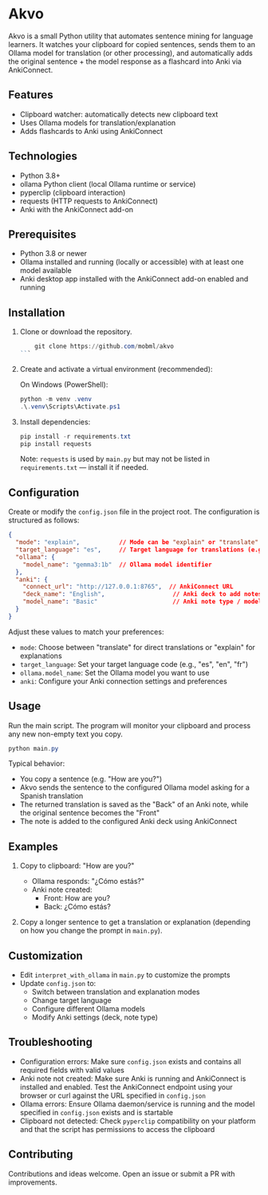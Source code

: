 # Akvo

Akvo is a small Python utility that automates sentence mining for language learners. It watches your clipboard for copied sentences, sends them to an Ollama model for translation (or other processing), and automatically adds the original sentence + the model response as a flashcard into Anki via AnkiConnect.

## Features
- Clipboard watcher: automatically detects new clipboard text
- Uses Ollama models for translation/explanation
- Adds flashcards to Anki using AnkiConnect

## Technologies
- Python 3.8+
- ollama Python client (local Ollama runtime or service)
- pyperclip (clipboard interaction)
- requests (HTTP requests to AnkiConnect)
- Anki with the AnkiConnect add-on

## Prerequisites
- Python 3.8 or newer
- Ollama installed and running (locally or accessible) with at least one model available
- Anki desktop app installed with the AnkiConnect add-on enabled and running

## Installation
1. Clone or download the repository.
    ````powershell
        git clone https://github.com/mobml/akvo
    ```

2. Create and activate a virtual environment (recommended):

   On Windows (PowerShell):
   ```powershell
   python -m venv .venv
   .\.venv\Scripts\Activate.ps1
   ```

3. Install dependencies:

   ```powershell
   pip install -r requirements.txt
   pip install requests
   ```

   Note: `requests` is used by `main.py` but may not be listed in `requirements.txt` — install it if needed.

## Configuration
Create or modify the `config.json` file in the project root. The configuration is structured as follows:

```json
{
  "mode": "explain",           // Mode can be "explain" or "translate"
  "target_language": "es",     // Target language for translations (e.g., "es" for Spanish)
  "ollama": {
    "model_name": "gemma3:1b"  // Ollama model identifier
  },
  "anki": {
    "connect_url": "http://127.0.0.1:8765",  // AnkiConnect URL
    "deck_name": "English",                   // Anki deck to add notes to
    "model_name": "Basic"                     // Anki note type / model to use
  }
}
```

Adjust these values to match your preferences:
- `mode`: Choose between "translate" for direct translations or "explain" for explanations
- `target_language`: Set your target language code (e.g., "es", "en", "fr")
- `ollama.model_name`: Set the Ollama model you want to use
- `anki`: Configure your Anki connection settings and preferences

## Usage
Run the main script. The program will monitor your clipboard and process any new non-empty text you copy.

```powershell
python main.py
```

Typical behavior:
- You copy a sentence (e.g. "How are you?")
- Akvo sends the sentence to the configured Ollama model asking for a Spanish translation
- The returned translation is saved as the "Back" of an Anki note, while the original sentence becomes the "Front"
- The note is added to the configured Anki deck using AnkiConnect

## Examples
1. Copy to clipboard: "How are you?"
   - Ollama responds: "¿Cómo estás?"
   - Anki note created:
     - Front: How are you?
     - Back: ¿Cómo estás?

2. Copy a longer sentence to get a translation or explanation (depending on how you change the prompt in `main.py`).

## Customization
- Edit `interpret_with_ollama` in `main.py` to customize the prompts
- Update `config.json` to:
  - Switch between translation and explanation modes
  - Change target language
  - Configure different Ollama models
  - Modify Anki settings (deck, note type)

## Troubleshooting
- Configuration errors: Make sure `config.json` exists and contains all required fields with valid values
- Anki note not created: Make sure Anki is running and AnkiConnect is installed and enabled. Test the AnkiConnect endpoint using your browser or curl against the URL specified in `config.json`
- Ollama errors: Ensure Ollama daemon/service is running and the model specified in `config.json` exists and is startable
- Clipboard not detected: Check `pyperclip` compatibility on your platform and that the script has permissions to access the clipboard

## Contributing
Contributions and ideas welcome. Open an issue or submit a PR with improvements.